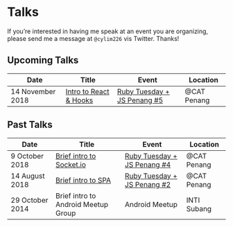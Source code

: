 # Talks

If you’re interested in having me speak at an event you are organizing, please send me a message at `@cylim226` vis Twitter. Thanks!

## Upcoming Talks

| Date              | Title                               | Event                             | Location    |
| -----------       | -----                               | -----                             | --------    |
| 14 November 2018	| [Intro to React & Hooks][4]    | [Ruby Tuesday + JS Penang #5][3]  | @CAT Penang |

## Past Talks

| Date              | Title                               | Event                             | Location    |
| -----------       | -----                               | -----                             | --------    |
| 9 October 2018    | [Brief intro to Socket.io][2]        | [Ruby Tuesday + JS Penang #4][3]  | @CAT Penang |
| 14 August 2018    | [Brief intro to SPA][1]              | [Ruby Tuesday + JS Penang #2][3]  | @CAT Penang |
| 29 October 2014   | Brief intro to Android Meetup Group | Android Meetup                    | INTI Subang |

[1]: https://www.meetup.com/ruby-malaysia/events/sxwgbqyxlbsb/
[2]: https://www.meetup.com/ruby-malaysia/events/sxwgbqyxnbmb/
[3]: https://www.meetup.com/ruby-malaysia/
[4]: https://www.meetup.com/ruby-malaysia/events/bhnqjqyxpbrb/
